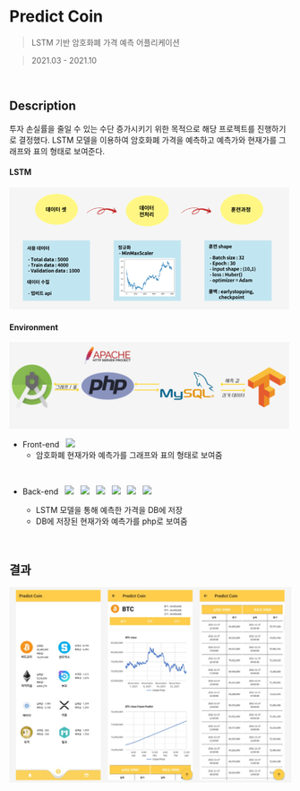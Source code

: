 # Predict Coin

> LSTM 기반 암호화폐 가격 예측 어플리케이션

> 2021.03 - 2021.10
<br/>

## Description

투자 손실률을 줄일 수 있는 수단 증가시키기 위한 목적으로 해당 프로젝트를 진행하기로 결정했다.
LSTM 모델을 이용하여 암호화폐 가격을 예측하고 예측가와 현재가를 그래프와 표의 형태로 보여준다.

#### LSTM
<img src="Image/lstm_model.PNG" width="500">

#### Environment
<img src="Image/environment.PNG" width="500"> 

* Front-end 
&nbsp;&nbsp;<img src="https://img.shields.io/badge/Android Studio-3DDC84?style=flat-square&logo=Android Studio&logoColor=white"/> 
  * 암호화폐 현재가와 예측가를 그래프와 표의 형태로 보여줌
<br/>

* Back-end
&nbsp;&nbsp;<img src="https://img.shields.io/badge/Python-3776AB?style=flat-square&logo=Python&logoColor=white"/> 
&nbsp;&nbsp;<img src="https://img.shields.io/badge/TensorFlow-FF6F00?style=flat-square&logo=TensorFlow&logoColor=white"/> 
&nbsp;&nbsp;<img src="https://img.shields.io/badge/MySQL-4479A1?style=flat-square&logo=MySQL&logoColor=white"/> 
&nbsp;&nbsp;<img src="https://img.shields.io/badge/PHP-777BB4?style=flat-square&logo=PHP&logoColor=white"/> 
&nbsp;&nbsp;<img src="https://img.shields.io/badge/Amazon EC2-FF9900?style=flat-square&logo=Amazon EC2&logoColor=white"/> 
&nbsp;&nbsp;<img src="https://img.shields.io/badge/Apache-D22128?style=flat-square&logo=Apache&logoColor=white"/> 

  * LSTM 모델을 통해 예측한 가격을 DB에 저장
  * DB에 저장된 현재가와 예측가를 php로 보여줌
<br/>

## 결과

<img src="Image/result.png" width="600">
